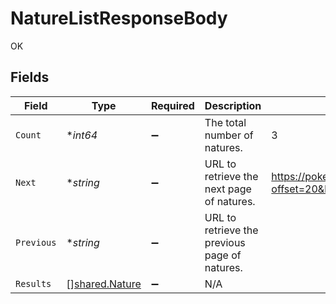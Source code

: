 # NatureListResponseBody

OK


## Fields

| Field                                                | Type                                                 | Required                                             | Description                                          | Example                                              |
| ---------------------------------------------------- | ---------------------------------------------------- | ---------------------------------------------------- | ---------------------------------------------------- | ---------------------------------------------------- |
| `Count`                                              | **int64*                                             | :heavy_minus_sign:                                   | The total number of natures.                         | 3                                                    |
| `Next`                                               | **string*                                            | :heavy_minus_sign:                                   | URL to retrieve the next page of natures.            | https://pokeapi.co/api/v2/nature/?offset=20&limit=20 |
| `Previous`                                           | **string*                                            | :heavy_minus_sign:                                   | URL to retrieve the previous page of natures.        |                                                      |
| `Results`                                            | [][shared.Nature](../../models/shared/nature.md)     | :heavy_minus_sign:                                   | N/A                                                  |                                                      |